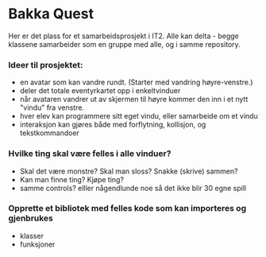 # Bakka Quest

Her er det plass for et samarbeidsprosjekt i IT2. Alle kan delta - begge klassene samarbeider som en gruppe med alle, og i samme repository.

### Ideer til prosjektet:
* en avatar som kan vandre rundt. (Starter med vandring høyre-venstre.)
* deler det totale eventyrkartet opp i enkeltvinduer
* når avataren vandrer ut av skjermen til høyre kommer den inn i et nytt "vindu" fra venstre.
* hver elev kan programmere sitt eget vindu, eller samarbeide om et vindu
* interaksjon kan gjøres både med forflytning, kollisjon, og tekstkommandoer

### Hvilke ting skal være felles i alle vinduer? 
* Skal det være monstre? Skal man sloss? Snakke (skrive) sammen?
* Kan man finne ting? Kjøpe ting?
* samme controls? elller någendlunde noe så det ikke blir 30 egne spill

### Opprette et bibliotek med felles kode som kan importeres og gjenbrukes
* klasser
* funksjoner
